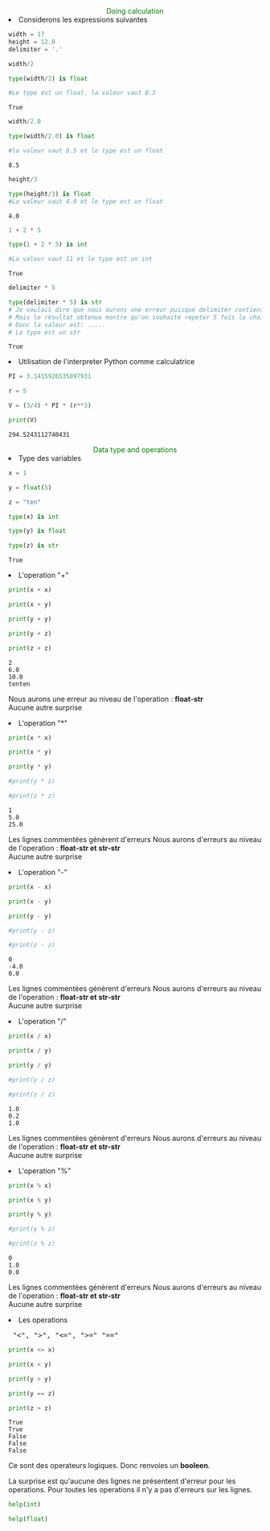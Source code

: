  <center style= "color: green">Doing calculation</center>

 <li> Considerons les expressions suivantes</li>


```python
width = 17
height = 12.0
delimiter = '.'
```


```python
width/2

type(width/2) is float

#Le type est un float. la valeur vaut 8.5
```




    True




```python
width/2.0

type(width/2.0) is float

#la valeur vaut 8.5 et le type est un float
```




    8.5




```python
height/3

type(height/3) is float
#La valeur vaut 4.0 et le type est un float
```




    4.0




```python
1 + 2 * 5

type(1 + 2 * 5) is int

#La valeur vaut 11 et le type est un int
```




    True




```python
delimiter * 5

type(delimiter * 5) is str
# Je voulais dire que nous aurons une erreur puisque delimiter contient une chaine de caractere et on voudrait le multiplier par 5
# Mais le résultat obtenue montre qu'on souhaite repeter 5 fois la chaine à l'intérieur de la variable delimiter.
# Donc la valeur est: .....
# Le type est un str
```




    True



<li>Utilisation de l'interpreter Python comme calculatrice</li>


```python
PI = 3.1415926535897931

r = 5

V = (3/4) * PI * (r**3)

print(V)
```

    294.5243112740431


 <center style= "color: green">Data type and operations</center>

<li>Type des variables</li>


```python
x = 1

y = float(5)

z = "ten"

type(x) is int

type(y) is float

type(z) is str
```




    True



<li>L'operation "+"</li>


```python
print(x + x)

print(x + y)

print(y + y)

print(y + z)

print(z + z)
```

    2
    6.0
    10.0
    tenten


Nous aurons une erreur au niveau de l'operation : <b>float-str</b> <br> Aucune autre surprise

<li>L'operation "*"</li>


```python
print(x * x) 

print(x * y)

print(y * y)

#print(y * z)

#print(z * z)
```

    1
    5.0
    25.0


Les lignes commentées génèrent d'erreurs
Nous aurons d'erreurs au niveau de l'operation : <b>float-str et str-str</b> <br> Aucune autre surprise

<li>L'operation "-"</li>


```python
print(x - x)

print(x - y)

print(y - y)

#print(y - z)

#print(z - z)
```

    0
    -4.0
    0.0


Les lignes commentées génèrent d'erreurs
Nous aurons d'erreurs au niveau de l'operation : <b>float-str et str-str</b> <br> Aucune autre surprise

<li>L'operation "/"</li>


```python
print(x / x)

print(x / y)

print(y / y)

#print(y / z)

#print(z / z)
```

    1.0
    0.2
    1.0


Les lignes commentées génèrent d'erreurs
Nous aurons d'erreurs au niveau de l'operation : <b>float-str et str-str</b> <br> Aucune autre surprise

<li>L'operation "%"</li>


```python
print(x % x)

print(x % y)

print(y % y)

#print(y % z)

#print(z % z)
```

    0
    1.0
    0.0


Les lignes commentées génèrent d'erreurs
Nous aurons d'erreurs au niveau de l'operation : <b>float-str et str-str</b> <br> Aucune autre surprise

<li>Les operations <pre> "<", ">", "<=", ">=" "=="</pre></li>


```python
print(x <= x)

print(x < y)

print(y > y)

print(y == z)

print(z > z)
```

    True
    True
    False
    False
    False


Ce sont des operateurs logiques. Donc renvoies un <b>booleen</b>.

La surprise est qu'aucune des lignes ne présentent d'erreur pour les operations. Pour toutes les operations il n'y a pas d'erreurs sur les lignes.


```python
help(int)

help(float)
```
